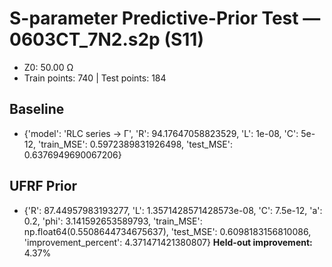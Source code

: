 # S-parameter Predictive-Prior Test — 0603CT_7N2.s2p (S11)
- Z0: 50.00 Ω
- Train points: 740  |  Test points: 184

## Baseline
- {'model': 'RLC series -> Γ', 'R': 94.17647058823529, 'L': 1e-08, 'C': 5e-12, 'train_MSE': 0.5972389831926498, 'test_MSE': 0.6376949690067206}

## UFRF Prior
- {'R': 87.44957983193277, 'L': 1.3571428571428573e-08, 'C': 7.5e-12, 'a': 0.2, 'phi': 3.141592653589793, 'train_MSE': np.float64(0.5508644734675637), 'test_MSE': 0.6098183156810086, 'improvement_percent': 4.371471421380807}
**Held-out improvement:** 4.37%